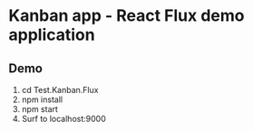 # Kanban app - React Flux demo application

## Demo
1. cd Test.Kanban.Flux
2. npm install
3. npm start
4. Surf to localhost:9000
